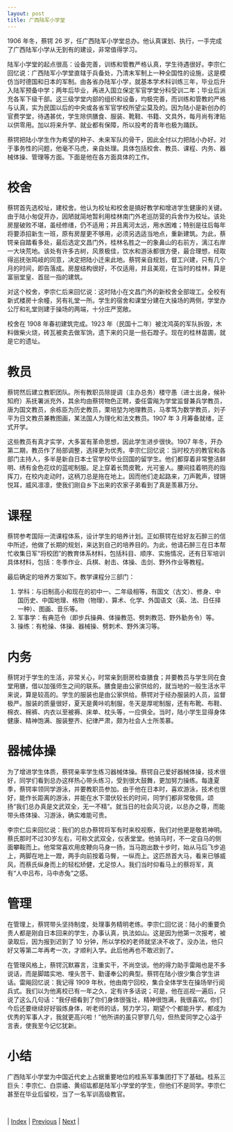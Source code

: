 ```yaml
---
layout: post
title: 广西陆军小学堂
---
```


1906 年冬，蔡锷 26 岁，任广西陆军小学堂总办。他认真谋划、执行，一手完成了广西陆军小学从无到有的建设，非常值得学习。

陆军小学堂的起点很高：设备完善，训练和管教严格认真，学生待遇很好。李宗仁回忆说：广西陆军小学堂直辖于兵备处，乃清末军制上一种全国性的设施，这是模仿当时德国和日本的军制。由各省办陆军小学，就基本学术科训练三年，毕业后升入陆军预备中学；两年后毕业，再进入国立保定军官学堂分科受训二年；毕业后派充各军下级干部。这三级学堂内部的组织和设备，均极完善，而训练和管教的严格与认真，实为民国以后的中央或各省军官学校所望尘莫及的。因为陆小是新创办的官费学堂，待遇甚优，学生除供膳食、服装、靴鞋、书籍、文具外，每月尚有津贴以供零用。加以将来升学、就业都有保障，所以投考的青年也极为踊跃。

蔡锷把陆小学生作为希望的种子、未来军队的骨干，因此全付以力把陆小办好。对于事务性的问题，他毫不马虎，亲自处理。具体包括校舍、教员、课程、内务、器械体操、管理等方面。下面是他在各方面具体的工作。

# 校舍

蔡锷首先选校址，建校舍。他认为校址和校舍是搞好教学和增进学生健康的关键。由于陆小匆促开办，因陋就简地暂利用桂林南门外老巡防营的兵舍作为校址。该处房屋破败不堪，虽经修缮，仍不适用；并且离河太远，用水困难；特别是往后每年将要添招新生一班，原有房屋更不够用，必须另选适当地点，重新建筑。为此，蔡锷亲自踏看多处，最后选定文昌门外，桂林名胜之一的象鼻山的右前方，漓江右岸一大块荒地。该处有许多古树，风景极佳，饮水和游泳都很方便，最合理想，经取得巡抚张鸣岐的同意，决定把陆小迁来此地。蔡锷亲自规划，督工兴建，只有几个月的时间，即告落成。房屋结构很好，不仅适用，并且美观，在当时的桂林，算是富丽堂皇、首屈一指的建筑。

对这个校舍，李宗仁后来回忆说：这时陆小在文昌门外的新校舍全部竣工。全校有新式楼房十余幢，另有礼堂一所。学生的宿舍和课堂分建在大操场的两侧，学堂办公厅和礼堂则建于操场的两端，十分庄严宽敞。

校舍在 1908 年春初建筑完成。1923 年（民国十二年）被沈鸿英的军队拆毁，木料做柴火烧，砖瓦被卖去做军饷，遗下来的只是一些石蹬子。现在的桂林苗圃，就是它的遗址。

# 教员

蔡锷然后建立教职团队。所有教职员除提调（主办总务）楼守愚（进士出身，候补知府）系抚署派充外，其余均由蔡锷物色正聘，委任雷飚为学堂监督兼兵学教员，唐为国文教员，余栋臣为历史教员，栗培堃为地理教员，马孝笃为数学教员，刘子平为日文教员兼教图画，某法国人为理化和法文教员。1907 年 3 月筹备就绪，正式开学。

这些教员有真才实学，大多富有革命思想，因此学生进步很快。1907 年冬，开办第二期，教员作了局部调整，选择更为优秀。李宗仁回忆说：当时校方的教官和各部门主持人，多半是新自日本士官学校毕业回国的留学生。他们都穿着非常整洁鲜明、绣有金色花纹的蓝呢制服。足上穿着长筒皮靴，光可鉴人。腰间挂着明亮的指挥刀，在校内走动时，这柄刀总是拖在地上。因而他们走起路来，刀声靴声，铿锵悦耳，威风凛凛，使我们刚自乡下出来的农家子弟看到了真是羡慕万分。

# 课程

蔡锷参考国际一流课程体系，设计学生的培养计划。正如蔡锷在给好友石醉三的信中所述，他做了长期的规划，来达到自己的培养目的。为此，他请石醉三在日本帮忙收集日军“将校团”的教育体系材料，包括科目、顺序、实施情况，还有日军培训具体材料，包括：冬季作业、兵棋、射击、体操、击剑、野外作业等教程。

最后确定的培养方案如下。教学课程分三部门：

1. 学科：与旧制高小和现在的初中一、二年级相等，有国文（古文）、修身、中国历史、中国地理、格物（物理）、算术、化学、外国语文（英、法、日任择一种）、图画、音乐等。
2. 军事学：有典范令（即步兵操典、体操教范、劈刺教范、野外勤务令）等。
3. 操练：有枪操、体操、器械操、劈刺术、野外演习等。

# 内务

蔡锷对于学生的生活，非常关心，时常亲到厨房检查膳食；并要教员与学生同在食堂用膳，借以加强师生之间的联系。膳食是由公家供给的，就当地的一般生活水平来说，算是较高的。学生的服装也是由公家供给。蔡锷对于经办服装的人员，监督极严。服装的质量很好，夏天是黄咔叽制服，冬天是厚呢制服，还有布靴、布鞋、棉衣、棉裤、内衣以至被褥、床单、枕头等，一应俱全。当时，陆小学生显得身体健康、精神饱满、服装整齐、纪律严肃，颇为社会人士所羡慕。

# 器械体操

为了增进学生体质，蔡锷亲率学生练习器械体操。蔡锷自己爱好器械体操，技术很好，同学们看到总办这样热心带头练习，受到很大鼓舞，更加努力操练。每逢夏季，蔡锷率领同学游泳，并要教职员参加。由于他在日本时，喜欢游泳，技术也很好，能作长距离的游泳，并能在水下潜伏较长的时间，同学们都非常敬佩，颂扬“我们总办真是文武双全，无一不精”。就当日的社会风习说，以总办之尊，而能带头练体操、习游泳，确实难能可贵。

李宗仁后来回忆说：我们的总办蔡锷将军有时来校视察，我们对他更是敬若神明。蔡氏那时不过30岁左右，可称文武双全，仪表堂堂。他骑马时，不一定自马的侧面攀鞍而上。他常常喜欢用皮鞭向马身一扬，当马跑出数十步时，始从马后飞步追上，两脚在地上一蹬，两手向前按着马臀，一纵而上。这匹昂首大马，看来已够威风，而蔡氏纵身而上的轻松矫健，尤足惊人。我们当时仰看马上的蔡将军，真有“人中吕布，马中赤兔”之感。

# 管理

在管理上，蔡锷带头坚持制度，处理事务精明老练。李宗仁回忆说：陆小的重要负责人都是刚自日本回来的学生，办事认真，执法如山。这是因为他第一次报考，被录取后，因为报到迟到了 10 分钟，所以学校的老师就坚决不收了。没办法，他只好又等第二年再考一次，才顺利入学。此后他再也不敢迟到了。

在管理风格上，蔡锷沉默寡言，注重实干，不尚空谈。他的得力助手雷飚也是不多说话，而是脚踏实地、埋头苦干、勤谨奉公的典型。蔡锷在陆小很少集合学生讲话。雷飚回忆说：我记得 1909 年秋，他由南宁回校，集合全体学生在操场举行阅兵式。我们以为他离校已有一年之久，定有许多话说；可是，他在巡视一遍后，只说了这么几句话：“我仔细看到了你们身体很强壮，精神很饱满，我很喜欢。你们今后还要继续好好锻炼身体，听老师的话，努力学习，期望个个都能升学，都成为优秀的军事人才，我就更高兴啦！”他所讲的虽只寥寥几句，但热爱同学之心溢于言表，使我至今记忆犹新。

# 小结

广西陆军小学堂为中国近代史上占据重要地位的桂系军事集团打下了基础。桂系三巨头：李宗仁、白崇禧、黄绍竑都是陆军小学堂的学生，但他们不是同学。李宗仁甚至在毕业后留校，当了一名军训高级教官。

<br/>

| [Index](./) | [Previous](5-0-guangxi) | [Next](5-3-leave) |

